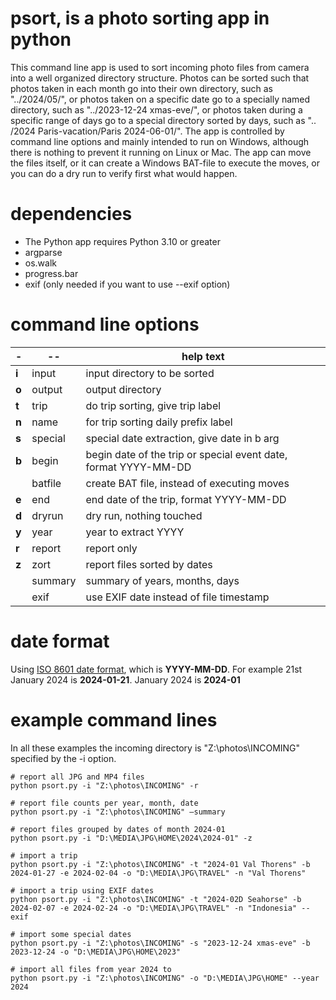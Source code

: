 # psort, is a photo sorting app in python

This command line app is used to sort incoming photo files from camera into a well organized directory structure. Photos can be sorted such that photos taken in each month go into their own directory, such as "../2024/05/", or photos taken on a specific date go to a specially named directory, such as "../2023-12-24 xmas-eve/", or photos taken during a specific range of days go to a special directory sorted by days, such as ".. /2024 Paris-vacation/Paris 2024-06-01/". The app is controlled by command line options and mainly intended to run on Windows, although there is nothing to prevent it running on Linux or Mac. The app can move the files itself, or it can create a Windows BAT-file to execute the moves, or you can do a dry run to verify first what would happen.

# dependencies
- The Python app requires Python 3.10 or greater 
- argparse
- os.walk
- progress.bar
- exif (only needed if you want to use --exif option)
# command line options

| **-** | **--**  | **help text**                                                   |
| ----- | ------- | --------------------------------------------------------------- |
| **i** | input   | input directory to be sorted                                    |
| **o** | output  | output directory                                                |
| **t** | trip    | do trip sorting, give trip label                                |
| **n** | name    | for trip sorting daily prefix label                             |
| **s** | special | special date extraction, give date in b arg                     |
| **b** | begin   | begin date of the trip or special event date, format YYYY-MM-DD |
|       | batfile | create BAT file, instead of executing moves                     |
| **e** | end     | end date of the trip, format YYYY-MM-DD                         |
| **d** | dryrun  | dry run, nothing touched                                        |
| **y** | year    | year to extract YYYY                                            |
| **r** | report  | report only                                                     |
| **z** | zort    | report files sorted by dates                                    |
|       | summary | summary of years, months, days                                  |
|       | exif    | use EXIF date instead of file timestamp                         |
# date format
Using [ISO 8601 date format](https://en.wikipedia.org/wiki/ISO_8601), which is **YYYY-MM-DD**.
For example 21st January 2024 is **2024-01-21**.
January 2024 is **2024-01**

# example command lines
In all these examples the incoming directory is "Z:\\photos\\INCOMING" specified by the -i option.
```
# report all JPG and MP4 files
python psort.py -i "Z:\photos\INCOMING" -r

# report file counts per year, month, date
python psort.py -i "Z:\photos\INCOMING" –summary

# report files grouped by dates of month 2024-01
python psort.py -i "D:\MEDIA\JPG\HOME\2024\2024-01" -z

# import a trip
python psort.py -i "Z:\photos\INCOMING" -t "2024-01 Val Thorens" -b 2024-01-27 -e 2024-02-04 -o "D:\MEDIA\JPG\TRAVEL" -n "Val Thorens"

# import a trip using EXIF dates
python psort.py -i "Z:\photos\INCOMING" -t "2024-02D Seahorse" -b 2024-02-07 -e 2024-02-24 -o "D:\MEDIA\JPG\TRAVEL" -n "Indonesia" --exif

# import some special dates
python psort.py -i "Z:\photos\INCOMING" -s "2023-12-24 xmas-eve" -b 2023-12-24 -o "D:\MEDIA\JPG\HOME\2023"

# import all files from year 2024 to 
python psort.py -i "Z:\photos\INCOMING" -o "D:\MEDIA\JPG\HOME" --year 2024
```
